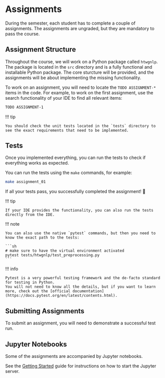 # Assignments

During the semester, each student has to complete a couple of assignments.
The assignments are ungraded, but they are mandatory to pass the course.

## Assignment Structure

Throughout the course, we will work on a Python package called `htwgnlp`.
The package is located in the `src` directory and is a fully functional and installable Python package.
The core sturcture will be provided, and the assignments will be about implementing the missing functionality.

To work on an assignment, you will need to locate the `TODO ASSIGNMENT-*` items in the code.
For example, to work on the first assignment, use the search functionality of your IDE to find all relevant items:

```txt
TODO ASSIGNMENT-1
```

!!! tip

    You should check the unit tests located in the `tests` directory to see the exact requirements that need to be implemented.

## Tests

Once you implemented everything, you can run the tests to check if everything works as expected.

You can run the tests using the `make` commands, for example:

```sh
make assignment_01
```

If all your tests pass, you successfully completed the assignment! 🚀

!!! tip

    If your IDE provides the functionality, you can also run the tests directly from the IDE.

!!! note

    You can also use the native `pytest` commands, but then you need to know the exact path to the tests:

    ```sh
    # make sure to have the virtual environment activated
    pytest tests/htwgnlp/test_preprocessing.py
    ```

!!! info

    Pytest is a very powerful testing framework and the de-facto standard for testing in Python.
    You will not need to know all the details, but if you want to learn more, check out the [official documentation](https://docs.pytest.org/en/latest/contents.html).

## Submitting Assignments

To submit an assignment, you will need to demonstrate a successful test run.

## Jupyter Notebooks

Some of the assignments are accompanied by Jupyter notebooks.

See the [Getting Started](./getting_started.md) guide for instructions on how to start the Jupyter server.
